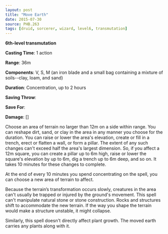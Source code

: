 ```yaml
---
layout: post
title: "Move Earth"
date: 2015-07-30
source: PHB.263
tags: [druid, sorcerer, wizard, level6, transmutation]
---
```


**6th-level transmutation**

**Casting Time**: 1 action

**Range**: 36m

**Components**: V, S, M (an iron blade and a small bag containing a mixture of soils--clay, loam, and sand)

**Duration**: Concentration, up to 2 hours

**Saving Throw**:

**Save For**:

**Damage**: []

Choose an area of terrain no larger than 12m on a side within range. You can reshape dirt, sand, or clay in the area in any manner you choose for the duration. You can raise or lower the area's elevation, create or fill in a trench, erect or flatten a wall, or form a pillar. The extent of any such changes can't exceed half the area's largest dimension. So, if you affect a 12m square, you can create a pillar up to 6m high, raise or lower the square's elevation by up to 6m, dig a trench up to 6m deep, and so on. It takes 10 minutes for these changes to complete.

At the end of every 10 minutes you spend concentrating on the spell, you can choose a new area of terrain to affect.

Because the terrain’s transformation occurs slowly, creatures in the area can't usually be trapped or injured by the ground's movement. This spell can't manipulate natural stone or stone construction. Rocks and structures shift to accommodate the new terrain. If the way you shape the terrain would make a structure unstable, it might collapse.

Similarly, this spell doesn't directly affect plant growth. The moved earth carries any plants along with it.
